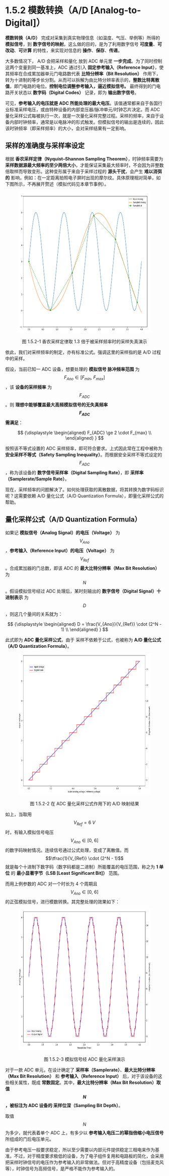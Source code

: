 
# 1.5.2 模数转换（A/D [Analog-to-Digital]）

**模数转换（A/D）** 完成对采集到真实物理信息（如温度、气压、举例等）所得的 **模拟信号**，到 **数字信号的映射**。这么做的目的，是为了利用数字信号 **可度量**、**可改动**、**可计算** 的特性，来实现对信息的 **操作**、**保存**、**传递**。

大多数情况下， A/D 会把采样和量化 放到 ADC 单元里 **一步完成**。为了同时控制这两个变量到同一基准上，ADC 通过引入 **固定参考输入（Reference Input）**，使其频率在合成累加器单元门电路数代表 **比特分辨率（Bit Resolution）** 作用下，转为十进制的等步长分割。从而可以拆解为由比特分辨率表示的，**整数比特离散值**，即门电路的电位。**控制电位调整参考输入，逼近模拟信号。** 最终得到的门电路开关状态以 **数字码（Digital Codes）** 记录，即为 **输出数字信号**。

可见，**参考输入的电压就是 ADC 所能处理的最大电压**。该值通常都来自于各国行业标准采样电压，或由特种设备的内部变压器/脉冲单元/时钟芯片决定。而 ADC 量化采样公式每被执行一次，就是一次量化采样完整过程。采样的频率，来自于设备内部时钟频率，通常是以电脉冲的形式触发。但模拟信号的输出是连续的，因此该时钟频率（即采样频率）的大小，会对采样结果有一定影响。

## **采样的准确度与采样率设定**

根据 **香农采样定律（Nyquist–Shannon Sampling Theorem）**，时钟频率需要为 **采样数据源最大频率的至少两倍大小**，才能保证采集最大频率时，不会因为非整数倍取样而导致变形。这种变形属于来自于采样过程的 **源头干扰**，会产生 **难以消弭的** 影响，例如：在一定距离拍照电子屏时出现的摩尔纹。具体原理相对简单，如下图所示，不再展开赘述（模拟代码见本章节事例）。

<center>
<figure>
   <img  
      width = "600" height = "450"
      src="../../Pictures/ADDA_AD_Nyquist_Shannon_sampling_theorem_example.png" alt="">
    <figcaption>
      <p>图 1.5.2-1 香农采样定律取 1.3 倍于被采样频率时的采样失真演示</p>
   </figcaption>
</figure>
</center>

依此，我们对采样频率的制定，亦有标准公式。强调这里的采样指的是 A/D 过程中的采样。

假设，当前已知一 ADC 设备，想要处理的 **模拟信号 脉冲频率范围** 为 $$F_{Ano} \in [F_{min},\ F_{max}]$$ ，该 **设备的采样频率** 为 $$F_{ADC}$$ 。则 **理想中能够覆盖最大高频模拟信号的无失真频率 $$F_{ADC}$$ 需满足**：

$$
{\displaystyle 
 \begin{aligned}
   F_{ADC} \ge 2 \cdot F_{max} \\
 \end{aligned}
}
$$

按照该不等式设置的 ADC 采样频率，即可符合要求。上式因此常在工程中被称为 **安全采样不等式（Safety Sampling Inequality）**。而根据安全采样不等式设定的 $$F_{ADC}$$ ，称为该设备的 **数字信号采样率（Digital Sampling Rate）**，即 **采样率（Samplerate/Sample Rate）**。

现在，采样频率的问题解决了。如何处理获取的离散数据，将其转换为数字码标识呢？这需要依赖 A/D 量化公式（A/D Quantization Formula），即量化采样公式的帮助。

## **量化采样公式（A/D Quantization Formula）**

如果记 **模拟信号（Analog Signal）的电压（Voltage）** 为 $$V_{Ano}$$ ，**参考输入（Reference Input）的电压（Voltage）** 为 $$V_{Ref}$$ 。合成累加器的门总数，即该 ADC 的 **最大比特分辨率（Max Bit Resolution）** 为 $$N$$ 。假设模拟信号经过 ADC 处理后，某时刻输出的 **数字信号（Digital Signal）十进制表示** 为 $$D$$ ，则这几个量间的关系就为：

$$
{\displaystyle 
 \begin{aligned}
   D = \frac{V_{Ano}}{V_{Ref}} \cdot (2^N - 1) \\
 \end{aligned}
}
$$

此式即为 **ADC 量化采样公式**，由于 采样不依赖于公式，也被称为 **A/D 量化公式（A/D Quantization Formula）**。

<center>
<figure>
   <img  
      width = "600" height = "450"
      src="../../Pictures/ADDA_AD_mapping.png" alt="">
    <figcaption>
      <p>图 1.5.2-2 在 ADC 量化采样公式作用下的 A/D 映射结果</p>
   </figcaption>
</figure>
</center>

如上，当取用 $$V_{Ref} = 6\ V$$ 时，有输入模拟信号电压 $$V_{Ano} \in[0,\ 6]$$ 的数字码映射情况。连续信号通过公式处理，变成了离散值。而 $$\tfrac{1}{V_{Ref}} \cdot (2^N - 1)$$ 就是每个十进制下数字码（数字码都是二进制）所能覆盖的电压范围，称之为 **1 单位** 的 **最小显著字节（LSB [Least Significant Bit]）** 范围。

而用上例参数的 ADC 对一个时长为 4 个周期且 $$V_{Ano} \in[0,\ 6]$$ 的正弦模拟信号，进行模数转换。其完整处理的效果如下：

<center>
<figure>
   <img  
      width = "600" height = "450"
      src="../../Pictures/ADDA_AD_example_0.png" alt="">
    <figcaption>
      <p>图 1.5.2-3 模拟信号经 ADC 量化采样演示</p>
   </figcaption>
</figure>
</center>

对于一款 ADC 单元，在设计确定了 **采样率（Samplerate）**、**最大比特分辨率（Max Bit Resolution）** 和 **参考输入（Reference Input）** 后，对于该设备的这些相关属性，既成 **常数固定**。其中，**最大比特分辨率（Max Bit Resolution）取值 $$N$$ ，被标注为 ADC 设备的 采样位深（Sampling Bit Depth）**。

取值 $$N$$ 为多少，就代表着单个 ADC 上，有多少以 **参考输入电压二的幂指倍缩小电压信号** 所组成的门后电压单元。

由于参考电压一般要求稳定，所以至少需要以内部元件提供稳定三相电来作为基准。不过，对于精度要求极低的设备，为了电子组件复用和电路板的简化，会采用把采样时钟信号的电压作为参考输入的非常做法。但对于高精度设备（包括麦克风等），时钟信号为高频信号，是严格不能作为参考输入的。


[ref]: References_1.md